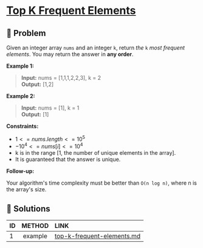 # [Top K Frequent Elements](https://leetcode.com/problems/top-k-frequent-elements/)

## 🚨 Problem
<!-- Explanation of problem. -->
Given an integer array `nums` and an integer `k`, return _the_ `k` _most frequent elements_. You may return the answer in **any order**.

**Example 1:**
<!-- An example of problem. -->

>**Input:** nums = \[1,1,1,2,2,3\], k = 2 </br> <!-- Input example. -->
**Output:** \[1,2\] </br> <!-- Output example. -->

**Example 2:**
<!-- An example of problem. -->

>**Input:** nums = \[1\], k = 1 </br> <!-- Input example. -->
**Output:** \[1\] </br> <!-- Output example. -->

**Constraints:**
<!-- Constraints of problem. -->
- $1 <= nums.length <= 10^5$
- $-10^4 <= nums[i] <= 10^4$
- k is in the range [1, the number of unique elements in the array].
- It is guaranteed that the answer is unique.

**Follow-up:**  
<!-- Do more! -->
Your algorithm's time complexity must be better than `O(n log n)`, where n is the array's size.

## 🔐 Solutions
<!-- Solutions of problem and their links. -->

| ID  | METHOD  | LINK                                                     |
| :-- | :-----: | :------------------------------------------------------- |
| 1   | example | [top-k-frequent-elements.md](top-k-frequent-elements.md) |

